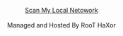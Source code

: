 <p align="center"> 
<a href="https://roothaxor.github.io/LocalScan/">Scan My Local Netowork</a><br><br>
<a> Managed and Hosted By RooT HaXor</a>
</p>

